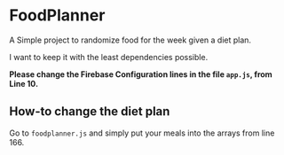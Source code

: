 # FoodPlanner
A Simple project to randomize food for the week given a diet plan. 

I want to keep it with the least dependencies possible.

**Please change the Firebase Configuration lines in the file `app.js`, from Line 10.**

## How-to change the diet plan

Go to `foodplanner.js` and simply put your meals into the arrays from line 166.